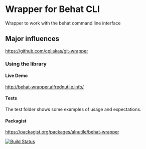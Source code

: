 # Wrapper for Behat CLI

Wrapper to work with the behat command line interface

## Major influences

https://github.com/cpliakas/git-wrapper


### Using the library

#### Live Demo

http://behat-wrapper.alfrednutile.info/

#### Tests

The test folder shows some examples of usage and expectations.

#### Packagist 
https://packagist.org/packages/alnutile/behat-wrapper

[![Build Status](https://travis-ci.org/alnutile/behat-wrapper.png?branch=develop)](https://travis-ci.org/alnutile/behat-wrapper)
